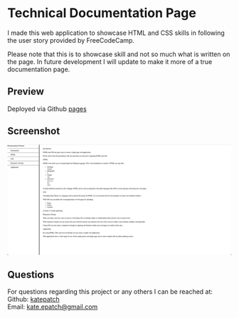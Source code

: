 # Technical Documentation Page

 I made this web application to showcase HTML and CSS skills in following the user story provided by FreeCodeCamp.  

 Please note that this is to showcase skill and not so much what is written on the page.  In future development I will update to make it more of a true documentation page.  

## Preview

Deployed via Github [pages](https://katepatch.github.io/Technical-Documentation-Page/)
## Screenshot

![screenshot](./assets/documentation%20page.png)

## Questions

 For questions regarding this project or any others I can be reached at:</br>
 Github: [katepatch](https://github.com/katepatch)</br>
 Email: kate.epatch@gmail.com
